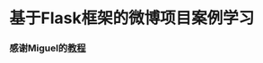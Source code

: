 # 基于Flask框架的微博项目案例学习

### 感谢Miguel的[教程](https://blog.miguelgrinberg.com/post/the-flask-mega-tutorial-part-i-hello-world)